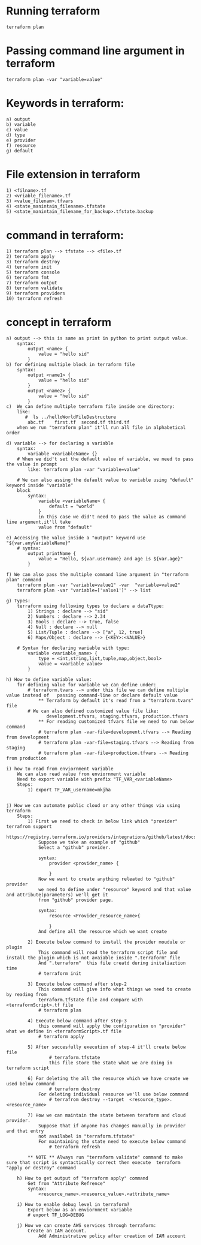 # Running terraform
    terraform plan
# Passing command line argument in terraform
    terraform plan -var "variable=value"
# Keywords in terraform:
    a) output
    b) variable
    c) value
    d) type
    e) provider
    f) resource
    g) default
# File extension in terraform
    1) <filname>.tf
    2) <vriable_filename>.tf
    3) <value_filenam>.tfvars
    4) <state_manintain_filename>.tfstate
    5) <state_manintain_filename_for_backup>.tfstate.backup
# command in terraform:
    1) terraform plan --> tfstate --> <file>.tf
    2) terraform apply
    3) terraform destroy
    4) terraform init
    5) terraform console
    6) terraform fmt
    7) terraform output
    8) terraform validate
    9) terraform providers
    10) terraform refresh
# concept in terraform
    a) output --> this is same as print in python to print output value.
        syntax:
            output <name> {
                value = "hello sid"
            }
    b) for defining multiple block in terraform file
        syntax:
            output <name1> {
                value = "hello sid"
            }
            output <name2> {
                value = "hello sid"
            }
    c)  We can define multiple terraform file inside one directory:
        like:
           #  ls ../helloWorldFileDestructure 
            abc.tf    first.tf  second.tf third.tf
        when we run "terraform plan" it'll run all file in alphabetical order
           
    d) variable --> for declaring a variable 
        syntax: 
            variable <variableName> {}
        # When we did't set the default value of variable, we need to pass the value in prompt
            like: terraform plan -var "variable=value"
        
        # We can also assing the default value to variable using "default" keyword inside "variable"
        block
            syntax: 
                variable <variableName> {
                    default = "world"
                }
                in this case we did't need to pass the value as command line argument,it'll take
                value from "default"
            
    e) Accessing the value inside a "output" keyword use "${var.anyVariableName}"
        # syntax:
            output printName {
                value = "Hello, ${var.username} and age is ${var.age}"
            }
   
    f) We can also pass the multiple command line argument in "terraform plan" command
        terraform plan -var "variable=value1" -var  "variable=value2"
        terraform plan -var "variable=['value1']" --> list 
   
    g) Types:
        terraform using following types to declare a dataTtype:
            1) Strings : declare --> "sid"
            2) Numbers : declare --> 2.34
            3) Bools : declare --> true, false
            4) Null : declare --> null
            5) List/Tuple : declare --> ["a", 12, true]
            6) Maps/Object : declare --> {<KEY>:<VALUE>}
        
        # Syntax for declaring variable with type:
            variable <variable_name> {
                type = <int,string,list,tuple,map,object,bool>
                value = <variable value>
            }
   
    h) How to define variable value:
        for defining value for variable we can define under:
            # terraform.tvars --> under this file we can define multiple value instead of   passing command-line or declare default value
                ** Terraform by default it's read from a "terraform.tvars" file
            # We can also defined customized value file like:
                   development.tfvars, staging.tfvars, production.tfvars
                ** For reading customized tfvars file we need to run below command
                # terraform plan -var-file=development.tfvars --> Reading from development
                # terraform plan -var-file=staging.tfvars --> Reading from staging
                # terraform plan -var-file=production.tfvars --> Reading from production
    
    i) how to read from enviornment variable
        We can also read value from enviornment variable
        Need to export variable with prefix "TF_VAR_<variableName>
        Steps:
            1) export TF_VAR_username=mkjha

    
    j) How we can automate public cloud or any other things via using terraform
        Steps:
            1) First we need to check in below link which "provider" terrafrom support
                 https://registry.terraform.io/providers/integrations/github/latest/docs/resources/repository
                Suppose we take an example of "github"
                Select a "github" provider.
                
                syntax:
                    provider <provider_name> {

                    }
                Now we want to create anything releated to "github" provider
                we need to define under "resource" keyword and that value and attribute(parameters) we'll get it 
                from "github" provider page.

                syntax:
                    resource <Provider_resource_name>{

                    }
                And define all the resource which we want create 
            
            2) Execute below command to install the provider moudule or plugin
                This command will read the terraform script file and install the plugin which is not avaiable inside ".terraform" file
                And ".terraform"  this file creatd during initaliaztion time
                # terraform init
            
            3) Execute below command after step-2
                This command will give info what things we need to create by reading from 
                terraform.tfstate file and compare with <terraformScript>.tf file
                # terraform plan
            
            4) Execute below command after step-3
                this command will apply the configuration on "provider" what we define in <terraformScript>.tf file
                # terraform apply
                
            5) After succesfully execution of step-4 it'll create below file
                    # terraform.tfstate
                    this file store the state what we are doing in terraform script
           
            6) For deleting the all the resource which we have create we used below command
                    # terraform destroy
                For deleting individual resource we'll use below command
                    # terrafrom destroy --target  <resource_type>.<resource_name>
            
            7) How we can maintain the state between teraform and cloud provider.
                Suppose that if anyone has changes manually in provider and that entry 
                not availabel in "terraform.tfstate" 
                For maintaining the state need to execute below command
                    # terraform refresh     
       
            ** NOTE ** Always run "terraform validate" command to make sure that script is syntactically correct then execute  terraform "apply or destroy" command
        
        h) How to get output of "terraform apply" command
            Get from "Attribute Refrence"
            syntax:
                <resource_name>.<resource_value>.<attribute_name>
        
        i) How to enable debug level in terraform?
            Export below as an enviornment variable
            # export TF_LOG=DEBUG
        
        j) How we can create AWS services through terraform: 
            Create an IAM account.
                Add Administrative policy after creation of IAM account
